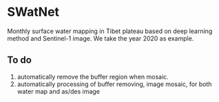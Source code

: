 # SWatNet
Monthly surface water mapping in Tibet plateau based on deep learning method and Sentinel-1 image. We take the year 2020 as example.



## To do   
1. automatically remove the buffer region when mosaic.
2. automatically processing of buffer removing, image mosaic, for both water map and as/des image


